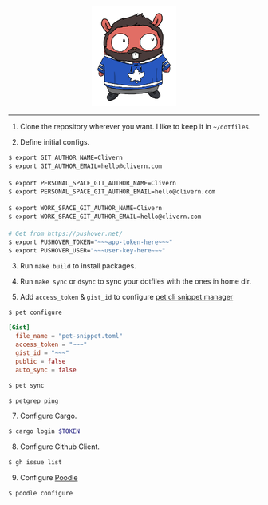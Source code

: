 <p align="center">
    <img alt="Logo" src="/img/logo.png?v=1.0.0" height="200" />
</p>

---

1. Clone the repository wherever you want. I like to keep it in `~/dotfiles`.

2. Define initial configs.

```zsh
$ export GIT_AUTHOR_NAME=Clivern
$ export GIT_AUTHOR_EMAIL=hello@clivern.com

$ export PERSONAL_SPACE_GIT_AUTHOR_NAME=Clivern
$ export PERSONAL_SPACE_GIT_AUTHOR_EMAIL=hello@clivern.com

$ export WORK_SPACE_GIT_AUTHOR_NAME=Clivern
$ export WORK_SPACE_GIT_AUTHOR_EMAIL=hello@clivern.com

# Get from https://pushover.net/
$ export PUSHOVER_TOKEN="~~~app-token-here~~~"
$ export PUSHOVER_USER="~~~user-key-here~~~"

```

3. Run `make build` to install packages.

5. Run `make sync` or `dsync` to sync your dotfiles with the ones in home dir.

6. Add `access_token` & `gist_id` to configure [pet cli snippet manager](https://github.com/knqyf263/pet)

```zsh
$ pet configure
```

```toml
[Gist]
  file_name = "pet-snippet.toml"
  access_token = "~~~"
  gist_id = "~~~"
  public = false
  auto_sync = false
```

```zsh
$ pet sync
```

```zsh
$ petgrep ping
```

7. Configure Cargo.

```zsh
$ cargo login $TOKEN
```

8. Configure Github Client.

```zsh
$ gh issue list
```

9. Configure [Poodle](https://github.com/Clivern/Poodle)

```
$ poodle configure
```
